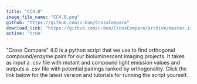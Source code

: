 ```yaml
---
title: "CC4.0"
image_file_name: "CC4.0.png"
github: "https://github.com/c-bun/CrossCompare"
download_link: "https://github.com/c-bun/CrossCompare/archive/master.zip"
active: 'true'
---
```

"Cross Compare" 4.0 is a python script that we use to find orthogonal compound/enzyme pairs for our bioluminescent imaging projects. It takes as input a .csv file with mutant and compound light emission values and outputs a .csv file with potential pairings ranked by orthogonality. Click the link below for the latest version and tutorials for running the script yourself.
